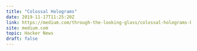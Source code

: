 ```yaml
---
title: "Colossal Holograms"
date: 2019-11-17T11:25:20Z
link: https://medium.com/through-the-looking-glass/colossal-holograms-b7f86f5925bd?utm_medium=RSS&utm_source=hune
site: medium.com
topic: Hacker News
draft: false
---
```

